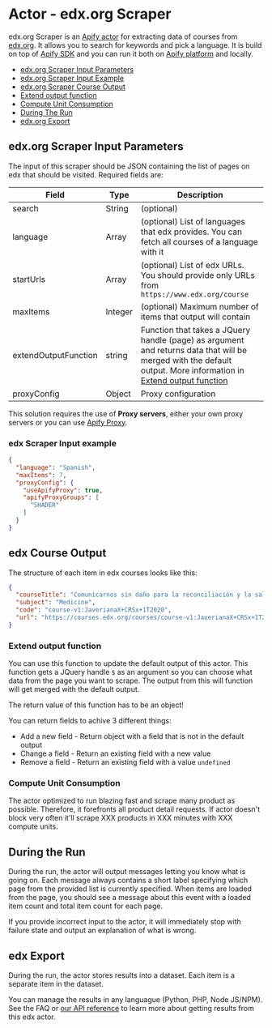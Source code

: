 # Actor - edx.org Scraper

edx.org Scraper is an [Apify actor](https://apify.com/actors) for extracting data of courses from [edx.org](https://edx.org). It allows you to search for keywords and pick a language. It is build on top of [Apify SDK](https://sdk.apify.com/) and you can run it both on [Apify platform](https://my.apify.com) and locally.

- [edx.org Scraper Input Parameters](#input-parameters)
- [edx.org Scraper Input Example](#input-example)
- [edx.org Scraper Course Output](#output)
- [Extend output function](#extend-output-function)
- [Compute Unit Consumption](#compute-unit-consumption)
- [During The Run](#during-the-run)
- [edx.org Export](#export)


## edx.org Scraper Input Parameters

The input of this scraper should be JSON containing the list of pages on edx that should be visited. Required fields are:

| Field | Type | Description |
| ----- | ---- | ----------- |
| search | String | (optional)  | The keyword that you want to search on edx |
| language | Array | (optional) List of languages that edx provides. You can fetch all courses of a language with it |
| startUrls | Array | (optional) List of edx URLs. You should provide only URLs from `https://www.edx.org/course` |
| maxItems | Integer | (optional) Maximum number of items that output will contain |
| extendOutputFunction | string | Function that takes a JQuery handle (page) as argument and returns data that will be merged with the default output. More information in [Extend output function](#extend-output-function) |
| proxyConfig | Object | Proxy configuration |

This solution requires the use of **Proxy servers**, either your own proxy servers or you can use <a href="https://www.apify.com/docs/proxy">Apify Proxy</a>.


### edx Scraper Input example
```json
{
  "language": "Spanish",
  "maxItems": 7,
  "proxyConfig": {
    "useApifyProxy": true,
    "apifyProxyGroups": [
      "SHADER"
    ]
  }
}


```

## edx Course Output
The structure of each item in edx courses looks like this:
```json
{
  "courseTitle": "Comunicarnos sin daño para la reconciliación y la salud mental",
  "subject": "Medicine",
  "code": "course-v1:JaverianaX+CRSx+1T2020",
  "url": "https://courses.edx.org/courses/course-v1:JaverianaX+CRSx+1T2020/course/."
}
```

### Extend output function

You can use this function to update the default output of this actor. This function gets a JQuery handle `$` as an argument so you can choose what data from the page you want to scrape. The output from this will function will get merged with the default output.

The return value of this function has to be an object!

You can return fields to achive 3 different things:
- Add a new field - Return object with a field that is not in the default output
- Change a field - Return an existing field with a new value
- Remove a field - Return an existing field with a value `undefined`


### Compute Unit Consumption
The actor optimized to run blazing fast and scrape many product as possible. Therefore, it forefronts all product detail requests. If actor doesn't block very often it'll scrape XXX products in XXX minutes with XXX compute units.

## During the Run

During the run, the actor will output messages letting you know what is going on. Each message always contains a short label specifying which page from the provided list is currently specified.
When items are loaded from the page, you should see a message about this event with a loaded item count and total item count for each page.

If you provide incorrect input to the actor, it will immediately stop with failure state and output an explanation of what is wrong.

## edx Export

During the run, the actor stores results into a dataset. Each item is a separate item in the dataset.

You can manage the results in any languague (Python, PHP, Node JS/NPM). See the FAQ or <a href="https://www.apify.com/docs/api" target="blank">our API reference</a> to learn more about getting results from this edx actor.

